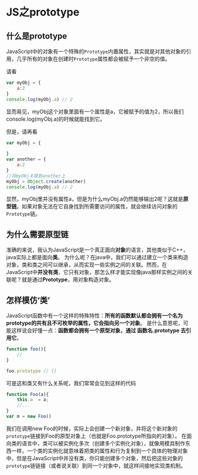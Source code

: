 # JS之prototype

## 什么是prototype

JavaScript中的对象有一个特殊的`Prototype`内置属性，其实就是对其他对象的引用，几乎所有的对象在创建时`Prototype`属性都会被赋予一个非空的值。

请看

```js
var myObj = {
    a:2
}
console.log(myObj.a) // 2
```



显而易见，myObj这个对象里面有一个属性是a，它被赋予的值为2，所以我们console.log(myObj.a)的时候就能找到它。

但是，请再看

```js
var myObj = {
    
}
var another = {
    a:2
}
//将myObj关联到another上
myObj = Object.create(another)
console.log(myObj.a) // 2
```



显然，myObj里并没有属性a，但是为什么myObj.a仍然能够输出2呢？这就是**原型链**。如果对象无法在它自身找到所需要访问的属性，就会继续访问对象的`Prototype`链。

## 为什么需要原型链
准确的来说，我认为JavaScript是一个真正面向**对象**的语言，其他类似于C++，java实际上都是面向**类**。
为什么呢？在java中，我们可以通过建立一个类来构造对象，类和类之间可以继承，从而实现一些实例之间的关联。然而，在JavaScript中**并没有类**，它只有对象，那怎么样才能实现像java那样实例之间的关联呢？就是通过**Prototype**，用对象构造对象。

## 怎样模仿‘类’

JavaScript函数中有一个这样的特殊特性：**所有的函数默认都会拥有一个名为prototype的共有且不可枚举的属性，它会指向另一个对象**。
是什么意思呢，可能这样说会好懂一点：**函数都会拥有一个原型对象，通过 函数名.prototype 去引用它**。

```js
function foo(){
    //
}

foo.prototype // {}
```



可是这和类又有什么关系呢，我们常常会见到这样的代码

```js
function Foo(a){
    this.a  = a;
    //...
}
var m = new Foo()
```



我们在调用new Foo的时候，实际上会创建一个新对象，并将这个新对象的`prototype`链接到Foo的原型对象上（也就是Foo.prototype所指向的对象）。
在面向类的语言中，类可以被实例化多次（创建多个实例化对象），就像用模具制作东西一样，一个类的实例化就意味着把类的属性和行为复制到一个具体的物理对象中，但是在JavaScript中并没有类，你只能创建多个对象，然后把这些对象的`prototype`链链接（或者说关联）到同一个对象中，就这样间接地实现类机制。